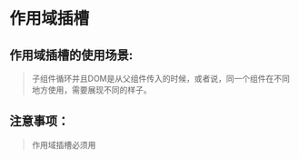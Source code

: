 # 作用域插槽
## 作用域插槽的使用场景:
> 子组件循环并且DOM是从父组件传入的时候，或者说，同一个组件在不同地方使用，需要展现不同的样子。

## 注意事项：
>   作用域插槽必须用<template>包裹，同时 必须定义slot-scope=‘props’来接受子组件传来插槽的值


## **but**
在 2.5.0+，slot-scope 能被用在任意元素或组件中而不再局限于 <template>。
[issue连接](https://cn.vuejs.org/v2/guide/components.html#%E4%BD%9C%E7%94%A8%E5%9F%9F%E6%8F%92%E6%A7%BD)
